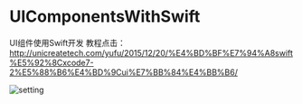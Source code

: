 # UIComponentsWithSwift
UI组件使用Swift开发
教程点击：http://unicreatetech.com/yufu/2015/12/20/%E4%BD%BF%E7%94%A8swift%E5%92%8Cxcode7-2%E5%88%B6%E4%BD%9Cui%E7%BB%84%E4%BB%B6/

![setting](http://unicreatetech.com/yufu/wp-content/uploads/2015/12/EAC1AE2B-1A99-46E5-9B0C-87790B6483BE-1024x600.png)
